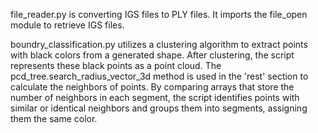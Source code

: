 file_reader.py is converting IGS files to PLY files. It imports the file_open module to retrieve IGS files.

boundry_classification.py utilizes a clustering algorithm to extract points with black colors from a generated shape. After clustering, the script represents these black points as a point cloud. The pcd_tree.search_radius_vector_3d method is used in the 'rest' section to calculate the neighbors of points. By comparing arrays that store the number of neighbors in each segment, the script identifies points with similar or identical neighbors and groups them into segments, assigning them the same color.

